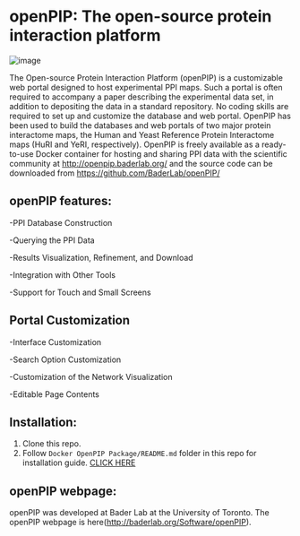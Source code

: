 # openPIP: The open-source protein interaction platform
![image](https://user-images.githubusercontent.com/7611596/156920773-e31827da-760d-4061-adf9-50e72f690ce1.png)

The Open-source Protein Interaction Platform (openPIP) is a customizable web portal designed to host experimental PPI maps. Such a portal is often required to accompany a paper describing the experimental data set, in addition to depositing the data in a standard repository. No coding skills are required to set up and customize the database and web portal. OpenPIP has been used to build the databases and web portals of two major protein interactome maps, the Human and Yeast Reference Protein Interactome maps (HuRI and YeRI, respectively). OpenPIP is freely available as a ready-to-use Docker container for hosting and sharing PPI data with the scientific community at http://openpip.baderlab.org/ and the source code can be downloaded from https://github.com/BaderLab/openPIP/

## openPIP features:
-PPI Database Construction

-Querying the PPI Data

-Results Visualization, Refinement, and Download

-Integration with Other Tools

-Support for Touch and Small Screens

## Portal Customization
-Interface Customization

-Search Option Customization

-Customization of the Network Visualization

-Editable Page Contents

## Installation:
1. Clone this repo.
2. Follow `Docker OpenPIP Package/README.md` folder in this repo for installation guide.
[CLICK HERE](https://github.com/aniket328/openPIP/blob/dev10.0/Docker%20OpenPIP%20package/README.md)

## openPIP webpage: 
openPIP was developed at Bader Lab at the University of Toronto. The openPIP webpage is here(http://baderlab.org/Software/openPIP).

